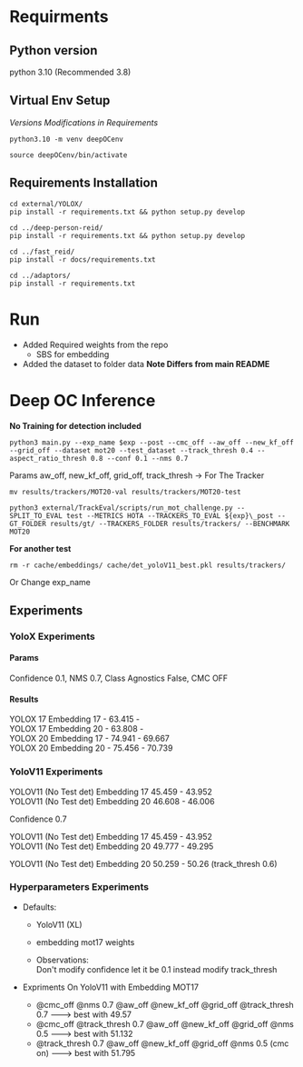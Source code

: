 # Requirments

## Python version

python 3.10 (Recommended 3.8)

## Virtual Env Setup

_Versions Modifications in Requirements_

```
python3.10 -m venv deepOCenv

source deepOCenv/bin/activate
```

## Requirements Installation

```
cd external/YOLOX/
pip install -r requirements.txt && python setup.py develop

cd ../deep-person-reid/
pip install -r requirements.txt && python setup.py develop

cd ../fast_reid/
pip install -r docs/requirements.txt

cd ../adaptors/
pip install -r requirements.txt
```

# Run

- Added Required weights from the repo
  - SBS for embedding
- Added the dataset to folder data **Note Differs from main README**

# Deep OC Inference

**No Training for detection included**

```
python3 main.py --exp_name $exp --post --cmc_off --aw_off --new_kf_off --grid_off --dataset mot20 --test_dataset --track_thresh 0.4 --aspect_ratio_thresh 0.8 --conf 0.1 --nms 0.7
```

Params aw_off, new_kf_off, grid_off, track_thresh -> For The Tracker

```
mv results/trackers/MOT20-val results/trackers/MOT20-test
```

```
python3 external/TrackEval/scripts/run_mot_challenge.py --SPLIT_TO_EVAL test --METRICS HOTA --TRACKERS_TO_EVAL ${exp}\_post --GT_FOLDER results/gt/ --TRACKERS_FOLDER results/trackers/ --BENCHMARK MOT20
```

**For another test**

```
rm -r cache/embeddings/ cache/det_yoloV11_best.pkl results/trackers/
```

Or Change exp_name

## Experiments

### YoloX Experiments

#### Params

Confidence 0.1, NMS 0.7, Class Agnostics False, CMC OFF

#### Results

YOLOX 17 Embedding 17 - 63.415 -  
YOLOX 17 Embedding 20 - 63.808 -  
YOLOX 20 Embedding 17 - 74.941 - 69.667  
YOLOX 20 Embedding 20 - 75.456 - 70.739

### YoloV11 Experiments

YOLOV11 (No Test det) Embedding 17 45.459 - 43.952  
YOLOV11 (No Test det) Embedding 20 46.608 - 46.006

Confidence 0.7

YOLOV11 (No Test det) Embedding 17 45.459 - 43.952  
YOLOV11 (No Test det) Embedding 20 49.777 - 49.295

YOLOV11 (No Test det) Embedding 20 50.259 - 50.26 (track_thresh 0.6)

### Hyperparameters Experiments

- Defaults:

  - YoloV11 (XL)
  - embedding mot17 weights

  - Observations:  
    Don't modify confidence let it be 0.1 instead modify track_thresh

- Expriments On YoloV11 with Embedding MOT17

  - @cmc_off @nms 0.7 @aw_off @new_kf_off @grid_off @track_thresh 0.7 ---> best with 49.57
  - @cmc_off @track_thresh 0.7 @aw_off @new_kf_off @grid_off @nms 0.5 ---> best with 51.132
  - @track_thresh 0.7 @aw_off @new_kf_off @grid_off @nms 0.5 (cmc on) ---> best with 51.795
